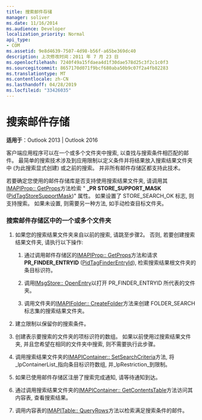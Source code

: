 ```yaml
---
title: 搜索邮件存储
manager: soliver
ms.date: 11/16/2014
ms.audience: Developer
localization_priority: Normal
api_type:
- COM
ms.assetid: 9e8d4639-7507-4d98-b56f-a65be369dc40
description: 上次修改时间：2011 年 7 月 23 日
ms.openlocfilehash: 7240f49a15fdaea4d1f30dae578d25c3f2c1c0f3
ms.sourcegitcommit: 8657170d071f9bcf680aba50b9c07f2a4fb82283
ms.translationtype: MT
ms.contentlocale: zh-CN
ms.lasthandoff: 04/28/2019
ms.locfileid: "33426035"
---
```

# <a name="searching-a-message-store"></a>搜索邮件存储

**适用于**：Outlook 2013 | Outlook 2016 
  
客户端应用程序可以在一个或多个文件夹中搜索, 以查找与搜索条件相匹配的邮件。 最简单的搜索技术涉及到应用限制以定义条件并将结果放入搜索结果文件夹中 (为此搜索显式创建) 或之前的搜索。 并非所有邮件存储区都支持此技术。 

若要确定您使用的邮件存储库是否支持使用搜索结果文件夹, 请调用其[IMAPIProp:: GetProps](imapiprop-getprops.md)方法检索 " **\_PR STORE_SUPPORT_MASK** ([PidTagStoreSupportMask](pidtagstoresupportmask-canonical-property.md))" 属性。 如果设置了 STORE_SEARCH_OK 标志, 则支持搜索。 如果未设置, 则需要另一种方法, 如手动检查目标文件夹。
  
### <a name="to-search-one-or-more-folders-in-a-message-store"></a>搜索邮件存储区中的一个或多个文件夹
  
1. 如果您的搜索结果文件夹来自以前的搜索, 请跳至步骤2。 否则, 若要创建搜索结果文件夹, 请执行以下操作:
    
    1. 通过调用邮件存储区的[IMAPIProp:: GetProps](imapiprop-getprops.md)方法和请求**PR_FINDER_ENTRYID** ([PidTagFinderEntryId](pidtagfinderentryid-canonical-property.md)), 检索搜索结果根文件夹的条目标识符。
        
    2. 调用[IMsgStore:: OpenEntry](imsgstore-openentry.md)以打开 PR_FINDER_ENTRYID 所代表的文件夹。 
        
    3. 调用文件夹的[IMAPIFolder:: CreateFolder](imapifolder-createfolder.md)方法来创建 FOLDER_SEARCH 标志集的搜索结果文件夹。 
    
2. 建立限制以保留你的搜索条件。 
    
3. 创建表示要搜索的文件夹的项标识符的数组。 如果以前使用过搜索结果文件夹, 并且您希望在相同的文件夹中搜索, 则不需要执行此步骤。
    
4. 调用搜索结果文件夹的[IMAPIContainer:: SetSearchCriteria](imapicontainer-setsearchcriteria.md)方法, 将_lpContainerList_指向条目标识符数组, 并_lpRestriction_到限制。 
    
5. 如果已使用邮件存储区注册了搜索完成通知, 请等待通知到达。
    
6. 通过调用搜索结果文件夹的[IMAPIContainer:: GetContentsTable](imapicontainer-getcontentstable.md)方法访问其内容表, 查看搜索结果。 
    
7. 调用内容表的[IMAPITable:: QueryRows](imapitable-queryrows.md)方法以检索满足搜索条件的邮件。 
    

